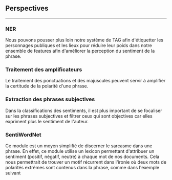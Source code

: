 ## Perspectives
---

### NER

Nous pouvons pousser plus loin notre système de TAG afin d'étiquetter les personnages publiques et les lieux pour réduire leur poids dans notre ensemble de features afin d'améliorer la perception du sentiment de la phrase.

### Traitement des amplificateurs

Le traitement des ponctuations et des majuscules peuvent servir à amplifier la certitude de la polarité d'une phrase.

### Extraction des phrases subjectives

Dans la classifications des sentiments, il est plus important de se focaliser sur les phrases subjectives et filtrer ceux qui sont objectives car elles expriment plus le sentiment de l'auteur.

### SentiWordNet

Ce module est un moyen simplifié de discerner le sarcasme dans une phrase. En effet, ce module utilise un lexicon permettant d'attribuer un sentiment (positif, négatif, neutre) à chaque mot de nos documents. Cela nous permettrait de trouver un motif récurrent dans l'ironie où deux mots de polarités extrêmes sont contenus dans la phrase, comme dans l'exemple suivant